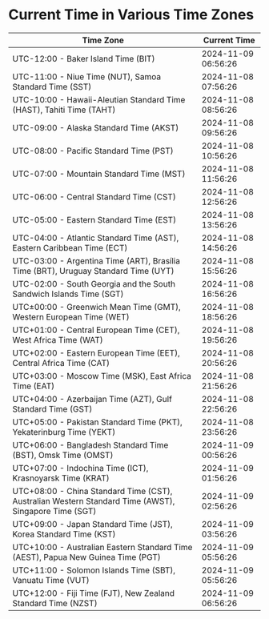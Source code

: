 # Current Time in Various Time Zones

| Time Zone | Current Time |
|-----------|--------------|
| UTC-12:00 - Baker Island Time (BIT) | 2024-11-09 06:56:26 |
| UTC-11:00 - Niue Time (NUT), Samoa Standard Time (SST) | 2024-11-08 07:56:26 |
| UTC-10:00 - Hawaii-Aleutian Standard Time (HAST), Tahiti Time (TAHT) | 2024-11-08 08:56:26 |
| UTC-09:00 - Alaska Standard Time (AKST) | 2024-11-08 09:56:26 |
| UTC-08:00 - Pacific Standard Time (PST) | 2024-11-08 10:56:26 |
| UTC-07:00 - Mountain Standard Time (MST) | 2024-11-08 11:56:26 |
| UTC-06:00 - Central Standard Time (CST) | 2024-11-08 12:56:26 |
| UTC-05:00 - Eastern Standard Time (EST) | 2024-11-08 13:56:26 |
| UTC-04:00 - Atlantic Standard Time (AST), Eastern Caribbean Time (ECT) | 2024-11-08 14:56:26 |
| UTC-03:00 - Argentina Time (ART), Brasília Time (BRT), Uruguay Standard Time (UYT) | 2024-11-08 15:56:26 |
| UTC-02:00 - South Georgia and the South Sandwich Islands Time (SGT) | 2024-11-08 16:56:26 |
| UTC±00:00 - Greenwich Mean Time (GMT), Western European Time (WET) | 2024-11-08 18:56:26 |
| UTC+01:00 - Central European Time (CET), West Africa Time (WAT) | 2024-11-08 19:56:26 |
| UTC+02:00 - Eastern European Time (EET), Central Africa Time (CAT) | 2024-11-08 20:56:26 |
| UTC+03:00 - Moscow Time (MSK), East Africa Time (EAT) | 2024-11-08 21:56:26 |
| UTC+04:00 - Azerbaijan Time (AZT), Gulf Standard Time (GST) | 2024-11-08 22:56:26 |
| UTC+05:00 - Pakistan Standard Time (PKT), Yekaterinburg Time (YEKT) | 2024-11-08 23:56:26 |
| UTC+06:00 - Bangladesh Standard Time (BST), Omsk Time (OMST) | 2024-11-09 00:56:26 |
| UTC+07:00 - Indochina Time (ICT), Krasnoyarsk Time (KRAT) | 2024-11-09 01:56:26 |
| UTC+08:00 - China Standard Time (CST), Australian Western Standard Time (AWST), Singapore Time (SGT) | 2024-11-09 02:56:26 |
| UTC+09:00 - Japan Standard Time (JST), Korea Standard Time (KST) | 2024-11-09 03:56:26 |
| UTC+10:00 - Australian Eastern Standard Time (AEST), Papua New Guinea Time (PGT) | 2024-11-09 05:56:26 |
| UTC+11:00 - Solomon Islands Time (SBT), Vanuatu Time (VUT) | 2024-11-09 05:56:26 |
| UTC+12:00 - Fiji Time (FJT), New Zealand Standard Time (NZST) | 2024-11-09 06:56:26 |
